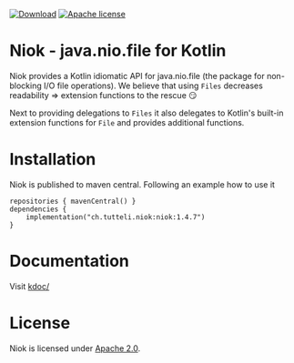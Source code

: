 [![Download](https://img.shields.io/badge/Download-1.4.7-%23007ec6)](https://search.maven.org/artifact/ch.tutteli.niok/niok/1.4.7/jar)
[![Apache license](https://img.shields.io/badge/license-Apache%202.0-brightgreen.svg)](http://opensource.org/licenses/Apache2.0)

# Niok - java.nio.file for Kotlin

Niok provides a Kotlin idiomatic API for java.nio.file (the package for non-blocking I/O file operations).
We believe that using `Files` decreases readability => extension functions to the rescue 😏

Next to providing delegations to `Files` it also delegates to Kotlin's built-in extension functions for `File` and
provides additional functions.

# Installation

Niok is published to maven central. Following an example how to use it

```
repositories { mavenCentral() }
dependencies {
    implementation("ch.tutteli.niok:niok:1.4.7")
}
```

# Documentation

Visit [kdoc/](https://robstoll.github.io/niok/kdoc/)

# License
Niok is licensed under [Apache 2.0](http://opensource.org/licenses/Apache2.0).
